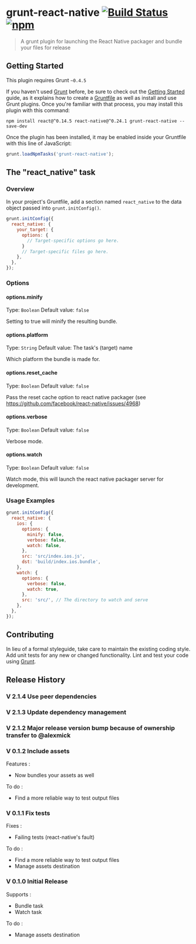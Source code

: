 # grunt-react-native [![Build Status](https://travis-ci.org/alexmick/grunt-react-native.svg?branch=master)](https://travis-ci.org/alexmick/grunt-react-native) [![npm](https://img.shields.io/npm/dt/grunt-react-native.svg)](https://www.npmjs.com/package/grunt-react-native)

> A grunt plugin for launching the React Native packager and bundle your files for release

## Getting Started
This plugin requires Grunt `~0.4.5`

If you haven't used [Grunt](http://gruntjs.com/) before, be sure to check out the [Getting Started](http://gruntjs.com/getting-started) guide, as it explains how to create a [Gruntfile](http://gruntjs.com/sample-gruntfile) as well as install and use Grunt plugins. Once you're familiar with that process, you may install this plugin with this command:

```shell
npm install react@^0.14.5 react-native@^0.24.1 grunt-react-native --save-dev
```

Once the plugin has been installed, it may be enabled inside your Gruntfile with this line of JavaScript:

```js
grunt.loadNpmTasks('grunt-react-native');
```

## The "react_native" task

### Overview
In your project's Gruntfile, add a section named `react_native` to the data object passed into `grunt.initConfig()`.

```js
grunt.initConfig({
  react_native: {
    your_target: {
      options: {
        // Target-specific options go here.
      }
      // Target-specific files go here.
    },
  },
});
```

### Options

#### options.minify
Type: `Boolean`
Default value: `false`

Setting to true will minify the resulting bundle.

#### options.platform
Type: `String`
Default value: The task's (target) name

Which platform the bundle is made for.

#### options.reset_cache
Type: `Boolean`
Default value: `false`

Pass the reset cache option to react native packager (see https://github.com/facebook/react-native/issues/4968)

#### options.verbose
Type: `Boolean`
Default value: `false`

Verbose mode.

#### options.watch
Type: `Boolean`
Default value: `false`

Watch mode, this will launch the react native packager server for development.

### Usage Examples

```js
grunt.initConfig({
  react_native: {
    ios: {
      options: {
        minify: false,
        verbose: false,
        watch: false,
      },
      src: 'src/index.ios.js',
      dst: 'build/index.ios.bundle',
    },
    watch: {
      options: {
        verbose: false,
        watch: true,
      },
      src: 'src/', // The directory to watch and serve
    },
  },
});
```

## Contributing
In lieu of a formal styleguide, take care to maintain the existing coding style. Add unit tests for any new or changed functionality. Lint and test your code using [Grunt](http://gruntjs.com/).

## Release History

### V 2.1.4 Use peer dependencies

### V 2.1.3 Update dependency management

### V 2.1.2 Major release version bump because of ownership transfer to @alexmick

### V 0.1.2 Include assets

Features :
* Now bundles your assets as well
 
To do :
* Find a more reliable way to test output files

### V 0.1.1 Fix tests

Fixes :
* Failing tests (react-native's fault)
 
To do :
* Find a more reliable way to test output files
* Manage assets destination


### V 0.1.0 Initial Release

Supports :
* Bundle task
* Watch task
 
To do :
* Manage assets destination
